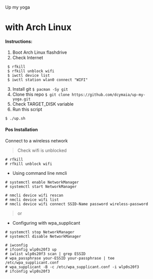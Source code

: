 Up my yoga 
# with Arch Linux

#### Instructions:

   1. Boot Arch Linux flashdrive
   2. Check Internet 
   ```
    $ rfkill
    $ rfkill unblock wifi
    $ iwctl device list
    $ iwctl station wlan0 connect "WIFI"
   ```
   3. Install git ```$ pacman -Sy git``` 
   4. Clone this repo ```$ git clone https://github.com/dcymaia/up-my-yoga.git```
   5. Check TARGET_DISK variable
   6. Run this script
   
```
$ ./up.sh
```

#### Pos Installation

Connect to a wireless network

> Check wifi is unblocked

```
# rfkill
# rfkill unblock wifi
```

* Using command line nmcli
```
# systemctl enable NetworkManager
# systemctl start NetworkManager

# nmcli device wifi rescan
# nmcli device wifi list
# nmcli device wifi connect SSID-Name password wireless-password
```

> or

* Configuring with wpa_supplicant
```
# systemctl stop NetworkManager
# systemctl disable NetworkManager

# iwconfig
# ifconfig wlp0s20f3 up
# iwlist wlp0s20f3 scan | grep ESSID
# wpa_passphrase your-ESSID your-passphrase | tee /etc/wpa_supplicant.conf
# wpa_supplicant -B -c /etc/wpa_supplicant.conf -i wlp0s20f3
# ifconfig wlp0s20f3
```
